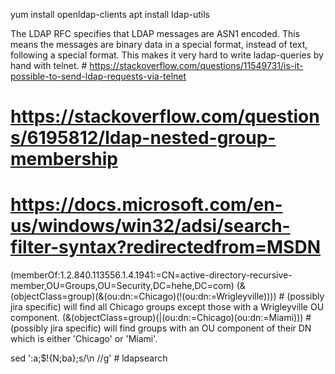 yum install openldap-clients
apt install ldap-utils

The LDAP RFC specifies that LDAP messages are ASN1 encoded. This means the messages are binary data in a special format, instead of text, following a special format. This makes it very hard to write ladap-queries by hand with telnet. # https://stackoverflow.com/questions/11549731/is-it-possible-to-send-ldap-requests-via-telnet

# https://stackoverflow.com/questions/6195812/ldap-nested-group-membership
# https://docs.microsoft.com/en-us/windows/win32/adsi/search-filter-syntax?redirectedfrom=MSDN
(memberOf:1.2.840.113556.1.4.1941:=CN=active-directory-recursive-member,OU=Groups,OU=Security,DC=hehe,DC=com)
(&(objectClass=group)(&(ou:dn:=Chicago)(!(ou:dn:=Wrigleyville)))) # (possibly jira specific) will find all Chicago groups except those with a Wrigleyville OU component.
(&(objectClass=group)(|(ou:dn:=Chicago)(ou:dn:=Miami))) # (possibly jira specific) will find groups with an OU component of their DN which is either 'Chicago' or 'Miami'.

sed ':a;$!{N;ba};s/\n //g' # ldapsearch
